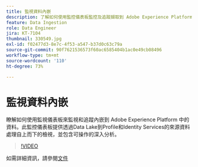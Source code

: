 ```yaml
---
title: 監視資料內嵌
description: 了解如何使用監控儀表板監控及追蹤擷取到 Adobe Experience Platform 中的資料。 此監控儀表板可讓您由上而下檢視經由 Data Lake 到 Profile 的來源資料處理，以及來源、資料流和資料流執行層級上的識別服務，並及時提供可行建議。
feature: Data Ingestion
role: Data Engineer
jira: KT-7104
thumbnail: 330549.jpg
exl-id: f02477d3-8e7c-4f53-a547-b37d0c63c79a
source-git-commit: 90f7621536573f60ac6585404b1ac0e49cb08496
workflow-type: tm+mt
source-wordcount: '110'
ht-degree: 73%

---
```


# 監視資料內嵌

瞭解如何使用監視儀表板來監視和追蹤內嵌到 Adobe Experience Platform 中的資料。此監控儀表板提供透過Data Lake到Profile和Identity Services的來源資料處理自上而下的檢視，並包含可操作的深入分析。

>[!VIDEO](https://video.tv.adobe.com/v/331776?quality=12&learn=on)

如需詳細資訊，請參閱[文件](https://experienceleague.adobe.com/docs/experience-platform/dataflows/ui/monitor-sources.html)
